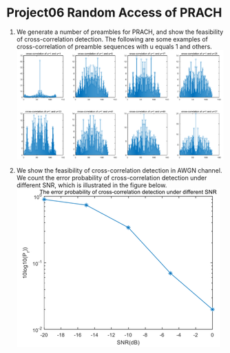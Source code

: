 # Project06 Random Access of PRACH

1. We generate a number of preambles for PRACH, and show the feasibility of cross-correlation detection. The following are some examples of cross-correlation of 
preamble sequences with u equals 1 and others.
![1](fig1.png)

2. We show the feasibility of cross-correlation detection in AWGN channel. We count the error probability of cross-correlation detection under different SNR, which is illustrated in the figure below.
![2](fig2.png)
